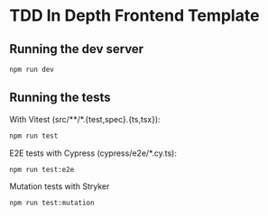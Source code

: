 # TDD In Depth Frontend Template

## Running the dev server

```bash
npm run dev
```

## Running the tests 

With Vitest (src/**/*.{test,spec}.{ts,tsx}):
```bash
npm run test
```

E2E tests with Cypress (cypress/e2e/*.cy.ts):
```bash
npm run test:e2e
```

Mutation tests with Stryker
```bash
npm run test:mutation
```